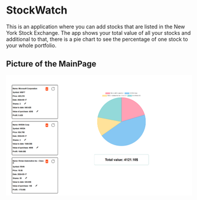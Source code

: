 # StockWatch

This is an application where you can add stocks that are listed in the New York Stock Exchange. The app shows your total value of all your stocks and additional to that, there is a pie chart to see the percentage of one stock to your whole portfolio. 

## Picture of the MainPage

<img src="frontend/src/pictures/Mainpage.png">


